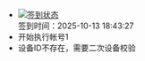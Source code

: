 - [![签到状态](https://github.com/p7wm/Cloud189-Actions/actions/workflows/main.yml/badge.svg?branch=main)](https://github.com/p7wm/Cloud189-Actions/actions/workflows/main.yml) <br> 签到时间：2025-10-13 18:43:27
- 开始执行帐号1
- 设备ID不存在，需要二次设备校验

